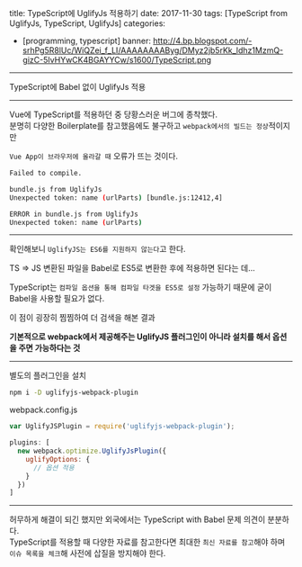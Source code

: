 title: TypeScript에 UglifyJs 적용하기
date: 2017-11-30
tags: [TypeScript from UglifyJs, TypeScript, UglifyJs]
categories:
- [programming, typescript]
banner: http://4.bp.blogspot.com/-srhPg5R8lUc/WiQZei_f_LI/AAAAAAAAByg/DMyz2jb5rKk_ldhz1MzmQ-gizC-5IvHYwCK4BGAYYCw/s1600/TypeScript.png

---

TypeScript에 Babel 없이 UglifyJs 적용

<!-- more -->

---

Vue에 TypeScript를 적용하던 중 당황스러운 버그에 종착했다.  
분명히 다양한 Boilerplate를 참고했음에도 불구하고 `webpack에서의 빌드는 정상`적이지만

`Vue App이 브라우저에 올라갈 때` 오류가 뜨는 것이다.


```bash
Failed to compile.

bundle.js from UglifyJs
Unexpected token: name (urlParts) [bundle.js:12412,4]
```

```bash
ERROR in bundle.js from UglifyJs
Unexpected token: name (urlParts)
```

---

확인해보니 `UglifyJS는 ES6를 지원하지 않는다`고 한다.

TS => JS 변환된 파일을 Babel로 ES5로 변환한 후에 적용하면 된다는 데...

TypeScript는 `컴파일 옵션을 통해 컴파일 타겟을 ES5로 설정` 가능하기 때문에 굳이 Babel을 사용할 필요가 없다.

이 점이 굉장히 찜찜하여 더 검색을 해본 결과

**기본적으로 webpack에서 제공해주는 UglifyJS 플러그인이 아니라 설치를 해서 옵션을 주면 가능하다는 것**

---

별도의 플러그인을 설치
```bash
npm i -D uglifyjs-webpack-plugin
```

webpack.config.js
```js
var UglifyJSPlugin = require('uglifyjs-webpack-plugin');

plugins: [
  new webpack.optimize.UglifyJsPlugin({
    uglifyOptions: {
      // 옵션 적용
    }
  })
]
```

---

허무하게 해결이 되긴 했지만 외국에서는 TypeScript with Babel 문제 의견이 분분하다.  
TypeScript를 적용할 때 다양한 자료를 참고한다면 최대한 `최신 자료를 참고`해야 하며  
`이슈 목록을 체크`해 사전에 삽질을 방지해야 한다.